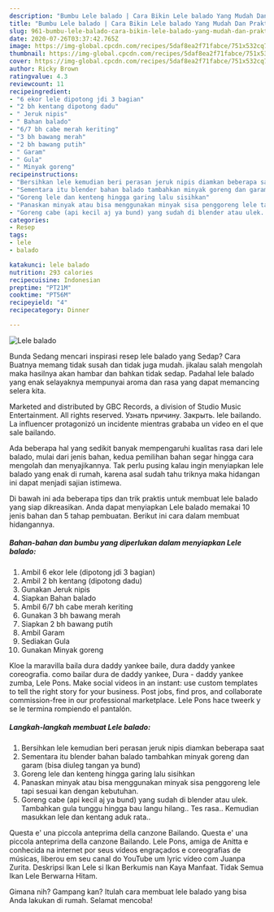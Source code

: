 ```yaml
---
description: "Bumbu Lele balado | Cara Bikin Lele balado Yang Mudah Dan Praktis"
title: "Bumbu Lele balado | Cara Bikin Lele balado Yang Mudah Dan Praktis"
slug: 961-bumbu-lele-balado-cara-bikin-lele-balado-yang-mudah-dan-praktis
date: 2020-07-26T03:37:42.765Z
image: https://img-global.cpcdn.com/recipes/5daf8ea2f71fabce/751x532cq70/lele-balado-foto-resep-utama.jpg
thumbnail: https://img-global.cpcdn.com/recipes/5daf8ea2f71fabce/751x532cq70/lele-balado-foto-resep-utama.jpg
cover: https://img-global.cpcdn.com/recipes/5daf8ea2f71fabce/751x532cq70/lele-balado-foto-resep-utama.jpg
author: Ricky Brown
ratingvalue: 4.3
reviewcount: 11
recipeingredient:
- "6 ekor lele dipotong jdi 3 bagian"
- "2 bh kentang dipotong dadu"
- " Jeruk nipis"
- " Bahan balado"
- "6/7 bh cabe merah keriting"
- "3 bh bawang merah"
- "2 bh bawang putih"
- " Garam"
- " Gula"
- " Minyak goreng"
recipeinstructions:
- "Bersihkan lele kemudian beri perasan jeruk nipis diamkan beberapa saat"
- "Sementara itu blender bahan balado tambahkan minyak goreng dan garam (bisa diuleg tangan ya bund)"
- "Goreng lele dan kenteng hingga garing lalu sisihkan"
- "Panaskan minyak atau bisa menggunakan minyak sisa penggoreng lele tapi sesuai kan dengan kebutuhan."
- "Goreng cabe (api kecil aj ya bund) yang sudah di blender atau ulek. Tambahkan gula tunggu hingga bau langu hilang.. Tes rasa.. Kemudian masukkan lele dan kentang aduk rata.."
categories:
- Resep
tags:
- lele
- balado

katakunci: lele balado 
nutrition: 293 calories
recipecuisine: Indonesian
preptime: "PT21M"
cooktime: "PT56M"
recipeyield: "4"
recipecategory: Dinner

---
```



![Lele balado](https://img-global.cpcdn.com/recipes/5daf8ea2f71fabce/751x532cq70/lele-balado-foto-resep-utama.jpg)

Bunda Sedang mencari inspirasi resep lele balado yang Sedap? Cara Buatnya memang tidak susah dan tidak juga mudah. jikalau salah mengolah maka hasilnya akan hambar dan bahkan tidak sedap. Padahal lele balado yang enak selayaknya mempunyai aroma dan rasa yang dapat memancing selera kita.

Marketed and distributed by GBC Records, a division of Studio Music Entertainment. All rights reserved. Узнать причину. Закрыть. lele bailando. La influencer protagonizó un incidente mientras grababa un video en el que sale bailando.

Ada beberapa hal yang sedikit banyak mempengaruhi kualitas rasa dari lele balado, mulai dari jenis bahan, kedua pemilihan bahan segar hingga cara mengolah dan menyajikannya. Tak perlu pusing kalau ingin menyiapkan lele balado yang enak di rumah, karena asal sudah tahu triknya maka hidangan ini dapat menjadi sajian istimewa.


Di bawah ini ada beberapa tips dan trik praktis untuk membuat lele balado yang siap dikreasikan. Anda dapat menyiapkan Lele balado memakai 10 jenis bahan dan 5 tahap pembuatan. Berikut ini cara dalam membuat hidangannya.

<!--inarticleads1-->

##### Bahan-bahan dan bumbu yang diperlukan dalam menyiapkan Lele balado:

1. Ambil 6 ekor lele (dipotong jdi 3 bagian)
1. Ambil 2 bh kentang (dipotong dadu)
1. Gunakan  Jeruk nipis
1. Siapkan  Bahan balado
1. Ambil 6/7 bh cabe merah keriting
1. Gunakan 3 bh bawang merah
1. Siapkan 2 bh bawang putih
1. Ambil  Garam
1. Sediakan  Gula
1. Gunakan  Minyak goreng


Kloe la maravilla baila dura daddy yankee baile, dura daddy yankee coreografia. como bailar dura de daddy yankee, Dura - daddy yankee zumba, Lele Pons. Make social videos in an instant: use custom templates to tell the right story for your business. Post jobs, find pros, and collaborate commission-free in our professional marketplace. Lele Pons hace tweerk y se le termina rompiendo el pantalón. 

<!--inarticleads2-->

##### Langkah-langkah membuat Lele balado:

1. Bersihkan lele kemudian beri perasan jeruk nipis diamkan beberapa saat
1. Sementara itu blender bahan balado tambahkan minyak goreng dan garam (bisa diuleg tangan ya bund)
1. Goreng lele dan kenteng hingga garing lalu sisihkan
1. Panaskan minyak atau bisa menggunakan minyak sisa penggoreng lele tapi sesuai kan dengan kebutuhan.
1. Goreng cabe (api kecil aj ya bund) yang sudah di blender atau ulek. Tambahkan gula tunggu hingga bau langu hilang.. Tes rasa.. Kemudian masukkan lele dan kentang aduk rata..


Questa e&#39; una piccola anteprima della canzone Bailando. Questa e&#39; una piccola anteprima della canzone Bailando. Lele Pons, amiga de Anitta e conhecida na internet por seus vídeos engraçados e coreografias de músicas, liberou em seu canal do YouTube um lyric vídeo com Juanpa Zurita. Deskripsi Ikan Lele si Ikan Berkumis nan Kaya Manfaat. Tidak Semua Ikan Lele Berwarna Hitam. 

Gimana nih? Gampang kan? Itulah cara membuat lele balado yang bisa Anda lakukan di rumah. Selamat mencoba!
